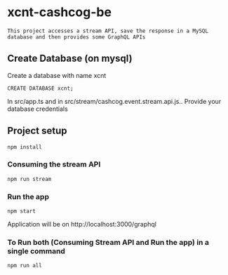 # xcnt-cashcog-be

```
This project accesses a stream API, save the response in a MySQL database and then provides some GraphQL APIs 
```

## Create Database (on mysql)
Create a database with name xcnt
```
CREATE DATABASE xcnt;  
```
In src/app.ts and in src/stream/cashcog.event.stream.api.js.. Provide your database credentials

## Project setup
```
npm install
```

### Consuming the stream API
```
npm run stream
```

### Run the app
```
npm start
```
Application will be on http://localhost:3000/graphql

### To Run both (Consuming Stream API and Run the app) in a single command
```
npm run all
```
